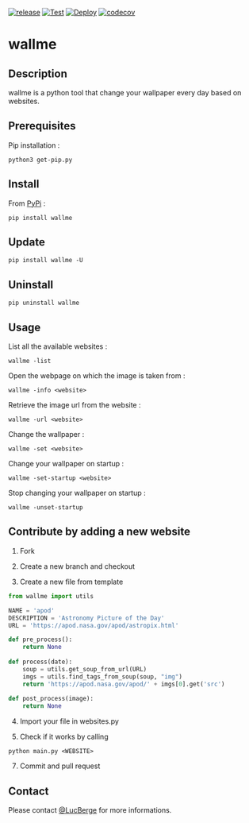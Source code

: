 [![release](https://img.shields.io/badge/release-1.4.1-succes.svg)](https://pypi.org/project/wallme/)
[![Test](https://img.shields.io/github/workflow/status/LucBerge/wallme/CI/dev?branch=dev&label=Test)](https://github.com/LucBerge/wallme/actions/workflows/ci.yml)
[![Deploy](https://img.shields.io/github/workflow/status/LucBerge/wallme/CD/master?branch=master&label=Deploy)](https://github.com/LucBerge/wallme/actions/workflows/cd.yml)
[![codecov](https://codecov.io/gh/LucBerge/wallme/branch/master/graph/badge.svg)](https://codecov.io/gh/LucBerge/wallme)

# wallme

## Description

wallme is a python tool that change your wallpaper every day based on websites.

## Prerequisites

Pip installation :
```
python3 get-pip.py
```

## Install

From [PyPi](https://pypi.org/project/wallme/) :
```
pip install wallme
```

## Update
```
pip install wallme -U
```

## Uninstall

```
pip uninstall wallme
```

## Usage

List all the available websites :
```
wallme -list
```
Open the webpage on which the image is taken from :
```
wallme -info <website>
```
Retrieve the image url from the website :
```
wallme -url <website>
```
Change the wallpaper :
```
wallme -set <website>
```
Change your wallpaper on startup :
```
wallme -set-startup <website>
```
Stop changing your wallpaper on startup :
```
wallme -unset-startup
```

## Contribute by adding a new website

1. Fork

2. Create a new branch and checkout

3. Create a new file from template

```python
from wallme import utils

NAME = 'apod'
DESCRIPTION = 'Astronomy Picture of the Day'
URL = 'https://apod.nasa.gov/apod/astropix.html'

def pre_process():
	return None
    
def process(date):
	soup = utils.get_soup_from_url(URL)
	imgs = utils.find_tags_from_soup(soup, "img")
	return 'https://apod.nasa.gov/apod/' + imgs[0].get('src')
    
def post_process(image):
	return None
```

4. Import your file in websites.py

5. Check if it works by calling 
```
python main.py <WEBSITE>
```

7. Commit and pull request

## Contact

Please contact [@LucBerge](https://github.com/LucBerge) for more informations.
